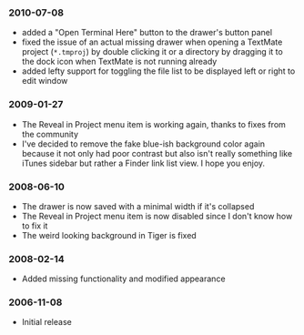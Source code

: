 ### 2010-07-08

* added a "Open Terminal Here" button to the drawer's button panel
* fixed the issue of an actual missing drawer when opening a TextMate project (``*.tmproj``) by double clicking it or a directory by dragging it to the dock icon when TextMate is not running already 
* added lefty support for toggling the file list to be displayed left or right to edit window

### 2009-01-27

* The Reveal in Project menu item is working again, thanks to fixes from the
community
* I've decided to remove the fake blue-ish background color again because it not only had poor contrast but also isn't really something like iTunes sidebar but rather a Finder link list view. I hope you enjoy.

### 2008-06-10

* The drawer is now saved with a minimal width if it's collapsed
* The Reveal in Project menu item is now disabled since I don't know how to fix it
* The weird looking background in Tiger is fixed

### 2008-02-14

* Added missing functionality and modified appearance

### 2006-11-08

* Initial release
